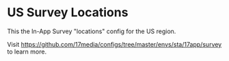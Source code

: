 # US Survey Locations
This the In-App Survey "locations" config for the US region.

Visit https://github.com/17media/configs/tree/master/envs/sta/17app/survey to learn more.



